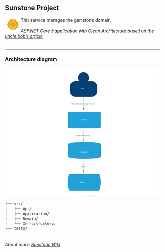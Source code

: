 ## Sunstone Project
<img align="left" width="10%" src="https://github.com/praiakov/sunstone-project/blob/main/sunstone.png">

This service manages the gemstone domain.
###### ASP.NET Core 5 application with Clean Architecture based on the [uncle bob's article](https://blog.cleancoder.com/uncle-bob/2012/08/13/the-clean-architecture.html)

---

### Architecture diagram
<img align="center" src="https://github.com/praiakov/sunstone-project/blob/main/sunstone-arch-c4.drawio.svg">

```Directory structure
├── src/                          
|   ├── Api/
|   ├── Application/
|   ├── Domain/
|   └── Infrastructure/       
└── tests/
    
```

###### About more: [Sunstone Wiki](https://github.com/praiakov/sunstone-project/wiki)
